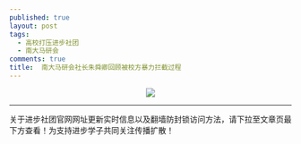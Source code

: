 ```yaml
---
published: true
layout: post
tags:
  - 高校打压进步社团
  - 南大马研会
comments: true
title:  南大马研会社长朱舜卿回顾被校方暴力拦截过程
---
```



<p align="center"> <img src="https://ww1.sinaimg.cn/large/005YhI8igy1fvszo1zdlaj30tz6w6kjp"> </p>


---
关于进步社团官网网址更新实时信息以及翻墙防封锁访问方法，请下拉至文章页最下方查看！为支持进步学子共同关注传播扩散！
